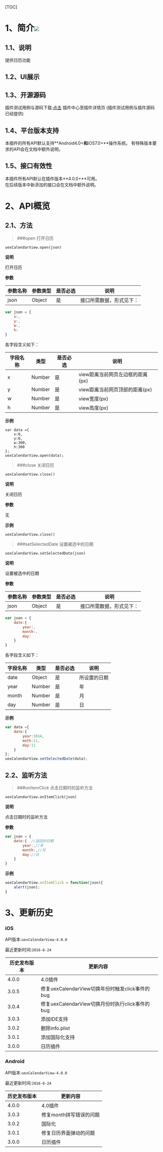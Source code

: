 [TOC]
# 1、简介[![](http://appcan-download.oss-cn-beijing.aliyuncs.com/%E5%85%AC%E6%B5%8B%2Fgf.png)]()
## 1.1、说明

提供日历功能

## 1.2、UI展示

## 1.3、开源源码
插件测试用例与源码下载:[点击](http://plugin.appcan.cn/details.html?id=450_index) 插件中心至插件详情页 (插件测试用例与插件源码已经提供)

## 1.4、平台版本支持
本插件的所有API默认支持**Android4.0+**和**iOS7.0+**操作系统。 
有特殊版本要求的API会在文档中额外说明。

## 1.5、接口有效性
本插件所有API默认在插件版本**4.0.0+**可用。  
在后续版本中新添加的接口会在文档中额外说明。 


# 2、API概览

## 2.1、方法 

>###open 打开日历

`uexCalendarView.open(json)`

**说明**

打开日历

**参数**

| 参数名称 | 参数类型   | 是否必选 | 说明           |
| ---- | ------ | ---- | ------------ |
| json | Object | 是    | 接口所需数据，形式见下： |

```javascript
var json = {
	x:,
	y:,
	w:,
	h:
}
```

各字段含义如下：

| 字段名称 | 类型     | 是否必选 | 说明                   |
| ---- | ------ | ---- | -------------------- |
| x    | Number | 是    | view距离当前网页左边框的距离(px) |
| y    | Number | 是    | view距离当前网页顶部的距离(px)  |
| w    | Number | 是    | view宽度(px)           |
| h    | Number | 是    | view高度(px)           |

**示例**

```
var data ={
    x:0,
	y:0,
    w:300,
	h:300
};
uexCalendarView.open(data);
```

>###close  关闭日历

`uexCalendarView.close()`

**说明**

 关闭日历

**参数**

无


**示例**

```
uexCalendarView.close()
```
>###setSelectedDate 设置被选中的日期

`uexCalendarView.setSelectedDate(json)`

**说明**

设置被选中的日期

**参数**

| 参数名称 | 参数类型   | 是否必选 | 说明           |
| ---- | ------ | ---- | ------------ |
| json | Object | 是    | 接口所需数据，形式见下： |

```javascript
var json = {
	date:{
		year:,
		month:,
		day:
	} 
}
```

各字段含义如下：

| 字段名称  | 类型     | 是否必选 | 说明     |
| ----- | ------ | ---- | ------ |
| date  | Object | 是    | 所设置的日期 |
| year  | Number | 是    | 年      |
| month | Number | 是    | 月      |
| day   | Number | 是    | 日      |

**示例**

```javascript
var data ={
	date:{  
		year:2014,
		moth:11,
		day:11
	}
};
uexCalendarView.setSelectedDate(data);
```

## 2.2、监听方法

>###onItemClick  点击日期时的监听方法

`uexCalendarView.onItemClick(json)`

**说明**

 点击日期时的监听方法

**参数**

```javascript
var json = {
	date:{  //返回的日期
		year:,//年
		month:,//月
		day://日
	} 
}
```

**示例**

```javascript
uexCalendarView.onItemClick = function(json){
	alert(json);
}
```

# 3、更新历史

### iOS

API版本:`uexCalendarView-4.0.0`

最近更新时间:`2016-6-24`

| 历史发布版本 | 更新内容                                |
| ------ | ----------------------------------- |
| 4.0.0  | 4.0插件                               |
| 3.0.5  | 修复uexCalendarView切换年份时触发click事件的bug |
| 3.0.4  | 修复uexCalendarView切换月份时执行click事件的bug |
| 3.0.3  | 添加IDE支持                             |
| 3.0.2  | 删除info.plist                        |
| 3.0.1  | 添加国际化支持                             |
| 3.0.0  | 日历插件                                |

### Android

API版本:`uexCalendarView-4.0.0`

最近更新时间:`2016-6-24`

| 历史发布版本 | 更新内容           |
| ------ | -------------- |
| 4.0.0  | 4.0插件          |
| 3.0.3  | 修复month拼写错误的问题 |
| 3.0.2  | 国际化            |
| 3.0.1  | 修复日历界面弹动的问题    |
| 3.0.0  | 日历插件           |

